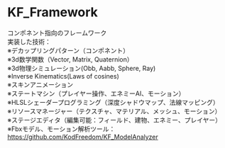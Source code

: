 # KF_Framework
コンポネント指向のフレームワーク<br />
実装した技術：<br />
※デカップリングパターン（コンポネント）<br />
※3d数学関数（Vector, Matrix, Quaternion）<br />
※3d物理シミュレーション(Obb, Aabb, Sphere, Ray)<br />
※Inverse Kinematics(Laws of cosines)<br />
※スキンアニメーション<br />
※ステートマシン（プレイヤー操作、エネミーAI、モーション）<br />
※HLSLシェーダープログラミング（深度シャドウマップ、法線マッピング）<br />
※リソースマネージャー（テクスチャ、マテリアル、メッシュ、モーション）<br />
※ステージエディタ（編集可能：フィールド、建物、エネミー、プレイヤー）<br />
※Fbxモデル、モーション解析ツール：https://github.com/KodFreedom/KF_ModelAnalyzer
